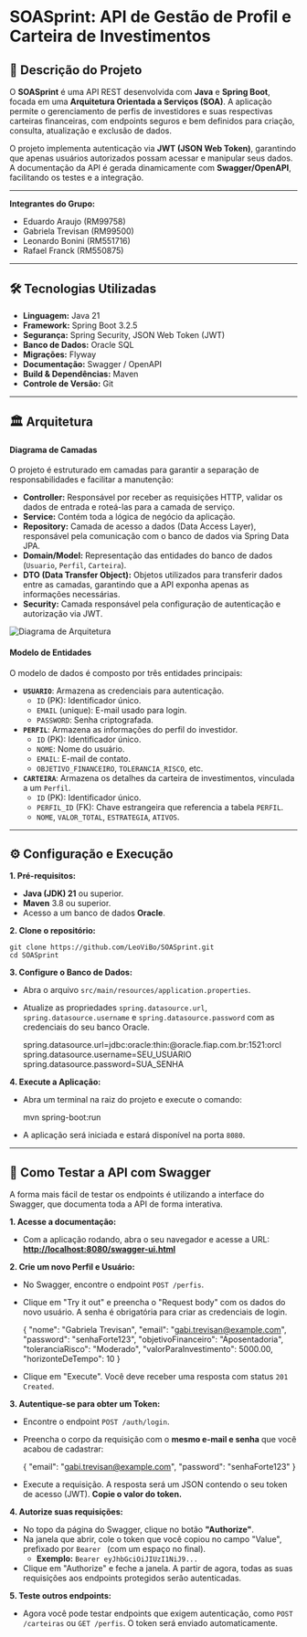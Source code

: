 # SOASprint: API de Gestão de Profil e Carteira de Investimentos

## 🚀 Descrição do Projeto
O **SOASprint** é uma API REST desenvolvida com **Java** e **Spring Boot**, focada em uma **Arquitetura Orientada a Serviços (SOA)**. A aplicação permite o gerenciamento de perfis de investidores e suas respectivas carteiras financeiras, com endpoints seguros e bem definidos para criação, consulta, atualização e exclusão de dados.

O projeto implementa autenticação via **JWT (JSON Web Token)**, garantindo que apenas usuários autorizados possam acessar e manipular seus dados. A documentação da API é gerada dinamicamente com **Swagger/OpenAPI**, facilitando os testes e a integração.

---

**Integrantes do Grupo:**
* Eduardo Araujo (RM99758)
* Gabriela Trevisan (RM99500)
* Leonardo Bonini (RM551716)
* Rafael Franck (RM550875)

---

## 🛠️ Tecnologias Utilizadas
* **Linguagem:** Java 21
* **Framework:** Spring Boot 3.2.5
* **Segurança:** Spring Security, JSON Web Token (JWT)
* **Banco de Dados:** Oracle SQL
* **Migrações:** Flyway
* **Documentação:** Swagger / OpenAPI
* **Build & Dependências:** Maven
* **Controle de Versão:** Git

---

## 🏛️ Arquitetura

#### Diagrama de Camadas
O projeto é estruturado em camadas para garantir a separação de responsabilidades e facilitar a manutenção:
* **Controller:** Responsável por receber as requisições HTTP, validar os dados de entrada e roteá-las para a camada de serviço.
* **Service:** Contém toda a lógica de negócio da aplicação.
* **Repository:** Camada de acesso a dados (Data Access Layer), responsável pela comunicação com o banco de dados via Spring Data JPA.
* **Domain/Model:** Representação das entidades do banco de dados (`Usuario`, `Perfil`, `Carteira`).
* **DTO (Data Transfer Object):** Objetos utilizados para transferir dados entre as camadas, garantindo que a API exponha apenas as informações necessárias.
* **Security:** Camada responsável pela configuração de autenticação e autorização via JWT.

![Diagrama de Arquitetura](Diagrama.png)

#### Modelo de Entidades
O modelo de dados é composto por três entidades principais:

* **`USUARIO`**: Armazena as credenciais para autenticação.
    * `ID` (PK): Identificador único.
    * `EMAIL` (unique): E-mail usado para login.
    * `PASSWORD`: Senha criptografada.
* **`PERFIL`**: Armazena as informações do perfil do investidor.
    * `ID` (PK): Identificador único.
    * `NOME`: Nome do usuário.
    * `EMAIL`: E-mail de contato.
    * `OBJETIVO_FINANCEIRO`, `TOLERANCIA_RISCO`, etc.
* **`CARTEIRA`**: Armazena os detalhes da carteira de investimentos, vinculada a um `Perfil`.
    * `ID` (PK): Identificador único.
    * `PERFIL_ID` (FK): Chave estrangeira que referencia a tabela `PERFIL`.
    * `NOME`, `VALOR_TOTAL`, `ESTRATEGIA`, `ATIVOS`.

---

## ⚙️ Configuração e Execução

**1. Pré-requisitos:**
* **Java (JDK) 21** ou superior.
* **Maven** 3.8 ou superior.
* Acesso a um banco de dados **Oracle**.

**2. Clone o repositório:**

    git clone https://github.com/LeoViBo/SOASprint.git
    cd SOASprint

**3. Configure o Banco de Dados:**
* Abra o arquivo `src/main/resources/application.properties`.
* Atualize as propriedades `spring.datasource.url`, `spring.datasource.username` e `spring.datasource.password` com as credenciais do seu banco Oracle.

    spring.datasource.url=jdbc:oracle:thin:@oracle.fiap.com.br:1521:orcl
    spring.datasource.username=SEU_USUARIO
    spring.datasource.password=SUA_SENHA

**4. Execute a Aplicação:**
* Abra um terminal na raiz do projeto e execute o comando:

    mvn spring-boot:run

* A aplicação será iniciada e estará disponível na porta `8080`.

---

## 🧪 Como Testar a API com Swagger

A forma mais fácil de testar os endpoints é utilizando a interface do Swagger, que documenta toda a API de forma interativa.

**1. Acesse a documentação:**
* Com a aplicação rodando, abra o seu navegador e acesse a URL:
    [**http://localhost:8080/swagger-ui.html**](http://localhost:8080/swagger-ui.html)

**2. Crie um novo Perfil e Usuário:**
* No Swagger, encontre o endpoint `POST /perfis`.
* Clique em "Try it out" e preencha o "Request body" com os dados do novo usuário. A senha é obrigatória para criar as credenciais de login.

    {
      "nome": "Gabriela Trevisan",
      "email": "gabi.trevisan@example.com",
      "password": "senhaForte123",
      "objetivoFinanceiro": "Aposentadoria",
      "toleranciaRisco": "Moderado",
      "valorParaInvestimento": 5000.00,
      "horizonteDeTempo": 10
    }

* Clique em "Execute". Você deve receber uma resposta com status `201 Created`.

**3. Autentique-se para obter um Token:**
* Encontre o endpoint `POST /auth/login`.
* Preencha o corpo da requisição com o **mesmo e-mail e senha** que você acabou de cadastrar:

    {
      "email": "gabi.trevisan@example.com",
      "password": "senhaForte123"
    }

* Execute a requisição. A resposta será um JSON contendo o seu token de acesso (JWT). **Copie o valor do token.**

**4. Autorize suas requisições:**
* No topo da página do Swagger, clique no botão **"Authorize"**.
* Na janela que abrir, cole o token que você copiou no campo "Value", prefixado por `Bearer ` (com um espaço no final).
    * **Exemplo:** `Bearer eyJhbGciOiJIUzI1NiJ9...`
* Clique em "Authorize" e feche a janela. A partir de agora, todas as suas requisições aos endpoints protegidos serão autenticadas.

**5. Teste outros endpoints:**
* Agora você pode testar endpoints que exigem autenticação, como `POST /carteiras` ou `GET /perfis`. O token será enviado automaticamente.
